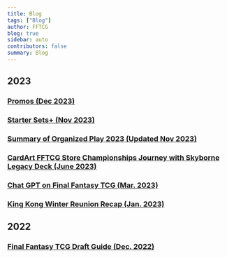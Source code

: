 ```yaml
---
title: Blog
tags: ["Blog"]
author: FFTCG
blog: true
sidebar: auto
contributors: false
summary: Blog
---
```


## 2023
### <a href="./blog/2023-12-01_2023_Promos">**Promos (Dec 2023)**</a>
### <a href="./blog/2023-11-25_2023_StarterDecks">**Starter Sets+ (Nov 2023)**</a>
### <a href="./blog/2023-05-24_2023_Summary_Organized_Play">**Summary of Organized Play 2023 (Updated Nov 2023)**</a>
### <a href="./blog/2023-06-19_BennyCardArtTop8Report">**CardArt FFTCG Store Championships Journey with Skyborne Legacy Deck (June 2023)**</a>
### <a href="./blog/2023-03-10_FFTCG_ChatGPT">**Chat GPT on Final Fantasy TCG (Mar. 2023)**</a>
### <a href="./blog/2023-01-28_King_Kong_Winter_Reunion_Recap">**King Kong Winter Reunion Recap (Jan. 2023)**</a>
## 2022
### <a href="./blog/2022-12-8_Draft_Guide_FFTCG_Updated">**Final Fantasy TCG Draft Guide (Dec. 2022)**</a>
